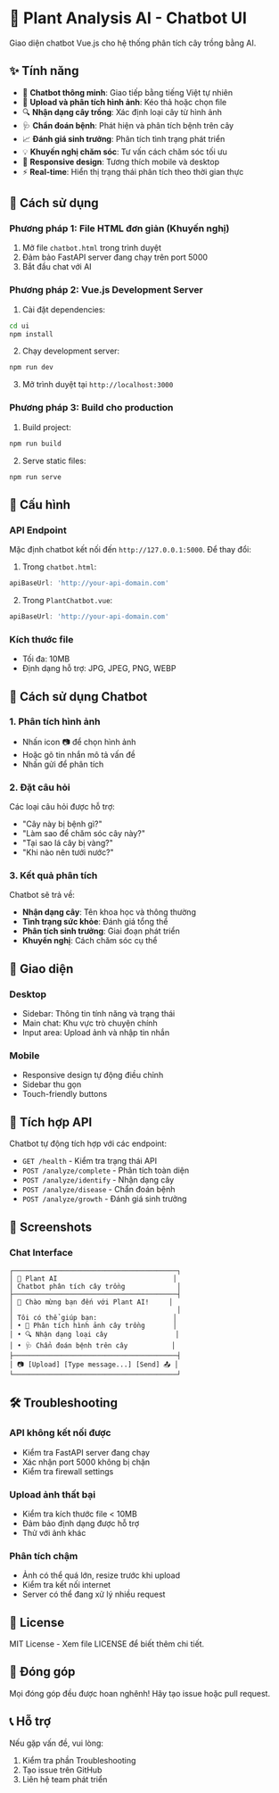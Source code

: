 # 🌿 Plant Analysis AI - Chatbot UI

Giao diện chatbot Vue.js cho hệ thống phân tích cây trồng bằng AI.

## ✨ Tính năng

- 💬 **Chatbot thông minh**: Giao tiếp bằng tiếng Việt tự nhiên
- 📸 **Upload và phân tích hình ảnh**: Kéo thả hoặc chọn file
- 🔍 **Nhận dạng cây trồng**: Xác định loại cây từ hình ảnh
- 🩺 **Chẩn đoán bệnh**: Phát hiện và phân tích bệnh trên cây
- 📈 **Đánh giá sinh trưởng**: Phân tích tình trạng phát triển
- 💡 **Khuyến nghị chăm sóc**: Tư vấn cách chăm sóc tối ưu
- 📱 **Responsive design**: Tương thích mobile và desktop
- ⚡ **Real-time**: Hiển thị trạng thái phân tích theo thời gian thực

## 🚀 Cách sử dụng

### Phương pháp 1: File HTML đơn giản (Khuyến nghị)
1. Mở file `chatbot.html` trong trình duyệt
2. Đảm bảo FastAPI server đang chạy trên port 5000
3. Bắt đầu chat với AI

### Phương pháp 2: Vue.js Development Server
1. Cài đặt dependencies:
```bash
cd ui
npm install
```

2. Chạy development server:
```bash
npm run dev
```

3. Mở trình duyệt tại `http://localhost:3000`

### Phương pháp 3: Build cho production
1. Build project:
```bash
npm run build
```

2. Serve static files:
```bash
npm run serve
```

## 🔧 Cấu hình

### API Endpoint
Mặc định chatbot kết nối đến `http://127.0.0.1:5000`. Để thay đổi:

1. Trong `chatbot.html`:
```javascript
apiBaseUrl: 'http://your-api-domain.com'
```

2. Trong `PlantChatbot.vue`:
```javascript
apiBaseUrl: 'http://your-api-domain.com'
```

### Kích thước file
- Tối đa: 10MB
- Định dạng hỗ trợ: JPG, JPEG, PNG, WEBP

## 📖 Cách sử dụng Chatbot

### 1. Phân tích hình ảnh
- Nhấn icon 📷 để chọn hình ảnh
- Hoặc gõ tin nhắn mô tả vấn đề
- Nhấn gửi để phân tích

### 2. Đặt câu hỏi
Các loại câu hỏi được hỗ trợ:
- "Cây này bị bệnh gì?"
- "Làm sao để chăm sóc cây này?"
- "Tại sao lá cây bị vàng?"
- "Khi nào nên tưới nước?"

### 3. Kết quả phân tích
Chatbot sẽ trả về:
- **Nhận dạng cây**: Tên khoa học và thông thường
- **Tình trạng sức khỏe**: Đánh giá tổng thể
- **Phân tích sinh trưởng**: Giai đoạn phát triển
- **Khuyến nghị**: Cách chăm sóc cụ thể

## 🎨 Giao diện

### Desktop
- Sidebar: Thông tin tính năng và trạng thái
- Main chat: Khu vực trò chuyện chính
- Input area: Upload ảnh và nhập tin nhắn

### Mobile
- Responsive design tự động điều chỉnh
- Sidebar thu gọn
- Touch-friendly buttons

## 🔗 Tích hợp API

Chatbot tự động tích hợp với các endpoint:

- `GET /health` - Kiểm tra trạng thái API
- `POST /analyze/complete` - Phân tích toàn diện
- `POST /analyze/identify` - Nhận dạng cây
- `POST /analyze/disease` - Chẩn đoán bệnh
- `POST /analyze/growth` - Đánh giá sinh trưởng

## 📱 Screenshots

### Chat Interface
```
┌─────────────────────────────────────────┐
│ 🌿 Plant AI                             │
│ Chatbot phân tích cây trồng             │
├─────────────────────────────────────────┤
│ 👋 Chào mừng bạn đến với Plant AI!     │
│                                         │
│ Tôi có thể giúp bạn:                   │
│ • 📸 Phân tích hình ảnh cây trồng       │
│ • 🔍 Nhận dạng loại cây                 │
│ • 🩺 Chẩn đoán bệnh trên cây           │
├─────────────────────────────────────────┤
│ 📷 [Upload] [Type message...] [Send] 📤 │
└─────────────────────────────────────────┘
```

## 🛠️ Troubleshooting

### API không kết nối được
- Kiểm tra FastAPI server đang chạy
- Xác nhận port 5000 không bị chặn
- Kiểm tra firewall settings

### Upload ảnh thất bại
- Kiểm tra kích thước file < 10MB
- Đảm bảo định dạng được hỗ trợ
- Thử với ảnh khác

### Phân tích chậm
- Ảnh có thể quá lớn, resize trước khi upload
- Kiểm tra kết nối internet
- Server có thể đang xử lý nhiều request

## 📄 License

MIT License - Xem file LICENSE để biết thêm chi tiết.

## 🤝 Đóng góp

Mọi đóng góp đều được hoan nghênh! Hãy tạo issue hoặc pull request.

## 📞 Hỗ trợ

Nếu gặp vấn đề, vui lòng:
1. Kiểm tra phần Troubleshooting
2. Tạo issue trên GitHub
3. Liên hệ team phát triển
